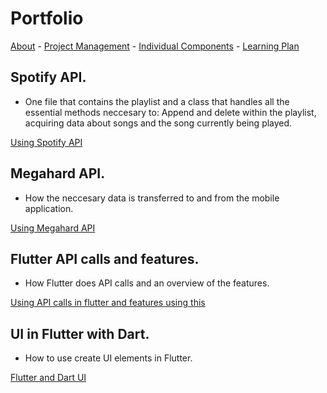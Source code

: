 # Portfolio

[About](https://matped.github.io/myportfolio/) - [Project Management](https://matped.github.io/myportfolio/projectmanagement/) - [Individual Components](https://matped.github.io/myportfolio/individualcomponents/) - [Learning Plan](https://matped.github.io/myportfolio/learningplan/)


## Spotify API.
- One file that contains the playlist and a class that handles all the essential methods neccesary to: Append and delete within the playlist, acquiring data about songs and the song currently being played.

[Using Spotify API](https://matped.github.io/myportfolio/spotifyapi/)

## Megahard API.
- How the neccesary data is transferred to and from the mobile application.

[Using Megahard API](https://matped.github.io/myportfolio/megahardapi/)

## Flutter API calls and features.
- How Flutter does API calls and an overview of the features.

[Using API calls in flutter and features using this](https://matped.github.io/myportfolio/individualcomponents/)

## UI in Flutter with Dart.
- How to use create UI elements in Flutter.

[Flutter and Dart UI](https://matped.github.io/myportfolio/individualcomponents/)



